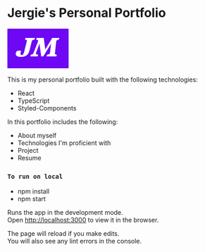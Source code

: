 
# Jergie's Personal Portfolio

![Image description](./public/logo.png)

This is my personal portfolio built with the following technologies:

* React
* TypeScript
* Styled-Components


In this portfolio includes the following:

* About myself
* Technologies I'm proficient with
* Project
* Resume

### `To run on local`

* npm install
* npm start
  
Runs the app in the development mode.\
Open [http://localhost:3000](http://localhost:3000) to view it in the browser.

The page will reload if you make edits.\
You will also see any lint errors in the console.


